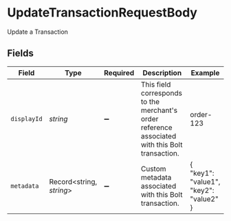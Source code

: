 # UpdateTransactionRequestBody

Update a Transaction


## Fields

| Field                                                                                           | Type                                                                                            | Required                                                                                        | Description                                                                                     | Example                                                                                         |
| ----------------------------------------------------------------------------------------------- | ----------------------------------------------------------------------------------------------- | ----------------------------------------------------------------------------------------------- | ----------------------------------------------------------------------------------------------- | ----------------------------------------------------------------------------------------------- |
| `displayId`                                                                                     | *string*                                                                                        | :heavy_minus_sign:                                                                              | This field corresponds to the merchant's order reference associated with this Bolt transaction. | order-123                                                                                       |
| `metadata`                                                                                      | Record<string, *string*>                                                                        | :heavy_minus_sign:                                                                              | Custom metadata associated with this Bolt transaction.                                          | {<br/>"key1": "value1",<br/>"key2": "value2"<br/>}                                              |